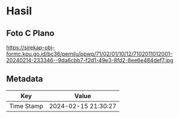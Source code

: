# Hasil

## Foto C Plano

https://sirekap-obj-formc.kpu.go.id/bc36/pemilu/ppwp/71/02/01/10/12/7102011012001-20240214-233346--9da6cbb7-f2d1-49e3-8fd2-8ee6e484def7.jpg


## Metadata

| Key        | Value               |
| ---------- | ------------------- |
| Time Stamp | 2024-02-15 21:30:27 |



